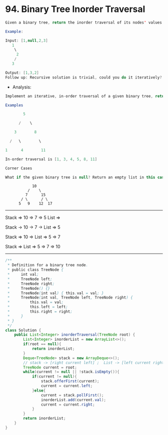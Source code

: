 # 94. Binary Tree Inorder Traversal

```java
Given a binary tree, return the inorder traversal of its nodes' values.

Example:

Input: [1,null,2,3]
   1
    \
     2
    /
   3

Output: [1,3,2]
Follow up: Recursive solution is trivial, could you do it iteratively?
```

- Analysis:

```java
Implement an iterative, in-order traversal of a given binary tree, return the list of keys of each node in the tree as it is in-order traversed.

Examples

        5

      /    \

    3        8

  /   \        \

1      4        11

In-order traversal is [1, 3, 4, 5, 8, 11]

Corner Cases

What if the given binary tree is null? Return an empty list in this case.
```



 
                10
              /    \
             7      15
           / \      / \
          5   9    12  17  

---
Stack => 10 => 7 => 5
List =>

Stack -> 10 -> 7 -> 
List => 5

Stack => 10 => 
List => 5 => 7

Stack => 
List => 5 => 7 => 10

---


```java
/**
 * Definition for a binary tree node.
 * public class TreeNode {
 *     int val;
 *     TreeNode left;
 *     TreeNode right;
 *     TreeNode() {}
 *     TreeNode(int val) { this.val = val; }
 *     TreeNode(int val, TreeNode left, TreeNode right) {
 *         this.val = val;
 *         this.left = left;
 *         this.right = right;
 *     }
 * }
 */
class Solution {
    public List<Integer> inorderTraversal(TreeNode root) {
        List<Integer> inorderList = new ArrayList<>();
        if(root == null){
            return inorderList;
        }
        Deque<TreeNode> stack = new ArrayDeque<>();
        // stack -> [right current left] ;  List -> [left current right]
        TreeNode current = root;
        while(current != null || !stack.isEmpty()){
            if(current != null){
                stack.offerFirst(current);
                current = current.left;
            }else{
                current = stack.pollFirst();
                inorderList.add(current.val);
                current = current.right;
            }
        }
        return inorderList;
    }
}
```
